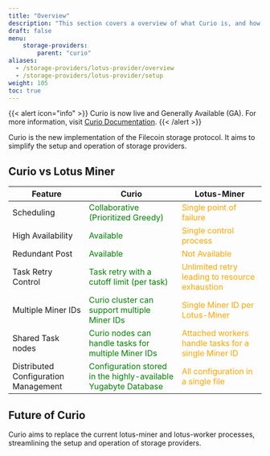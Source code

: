 ```yaml
---
title: "Overview"
description: "This section covers a overview of what Curio is, and how it relates to the Lotus-Miner"
draft: false
menu:
    storage-providers:
        parent: "curio"
aliases:
  - /storage-providers/lotus-provider/overview
  - /storage-providers/lotus-provider/setup
weight: 105
toc: true
---
```


{{< alert icon=\"info\" >}}
Curio is now live and Generally Available (GA). For more information, visit [Curio Documentation](https://docs.curiostorage.org/).
{{< /alert >}}

Curio is the new implementation of the Filecoin storage protocol. It aims to simplify the setup and operation of storage providers.

## Curio vs Lotus Miner

| Feature                              | Curio                                                                                           | Lotus-Miner                                                                           |
|--------------------------------------|-------------------------------------------------------------------------------------------------|---------------------------------------------------------------------------------------|
| Scheduling                           | <span style='color:green'>Collaborative (Prioritized Greedy)</span>                           | <span style='color:orange'>Single point of failure</span>                             |
| High Availability                    | <span style='color:green'>Available</span>                                                    | <span style='color:orange'>Single control process</span>                              |
| Redundant Post                       | <span style='color:green'>Available</span>                                                    | <span style='color:orange'>Not Available</span>                                       |
| Task Retry Control                   | <span style='color:green'>Task retry with a cutoff limit (per task)</span>                    | <span style='color:orange'>Unlimited retry leading to resource exhaustion</span>      |
| Multiple Miner IDs                   | <span style='color:green'>Curio cluster can support multiple Miner IDs</span>                 | <span style='color:orange'>Single Miner ID per Lotus-Miner</span>                     |
| Shared Task nodes                    | <span style='color:green'>Curio nodes can handle tasks for multiple Miner IDs</span>          | <span style='color:orange'>Attached workers handle tasks for a single Miner ID</span> |
| Distributed Configuration Management | <span style='color:green'>Configuration stored in the highly-available Yugabyte Database</span> | <span style='color:orange'>All configuration in a single file</span>                  |

## Future of Curio

Curio aims to replace the current lotus-miner and lotus-worker processes, streamlining the setup and operation of storage providers.
